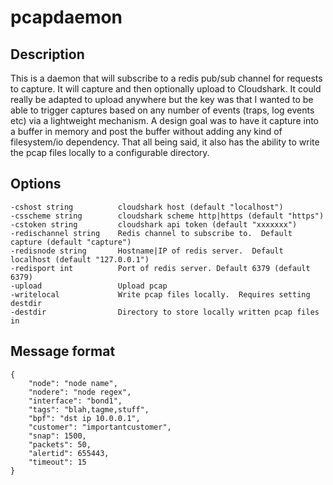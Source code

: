 # pcapdaemon

## Description
This is a daemon that will subscribe to a redis pub/sub channel for requests to capture.  It will capture and then optionally upload to Cloudshark.  It could really be adapted to upload anywhere but the key was that I wanted to be able to trigger captures based on any number of events (traps, log events etc) via a lightweight mechanism.  A design goal was to have it capture into a buffer in memory and post the buffer without adding any kind of filesystem/io dependency.  That all being said, it also has the ability to write the pcap files locally to a configurable directory.

## Options
    -cshost string          cloudshark host (default "localhost")
    -csscheme string        cloudshark scheme http|https (default "https")
    -cstoken string         cloudshark api token (default "xxxxxxx")
    -redischannel string    Redis channel to subscribe to.  Default capture (default "capture")
    -redisnode string       Hostname|IP of redis server.  Default localhost (default "127.0.0.1")
    -redisport int          Port of redis server. Default 6379 (default 6379)
    -upload                 Upload pcap
    -writelocal             Write pcap files locally.  Requires setting destdir
    -destdir                Directory to store locally written pcap files in
    
## Message format
    {
        "node": "node name",
        "nodere": "node regex",
        "interface": "bond1",
        "tags": "blah,tagme,stuff",
        "bpf": "dst ip 10.0.0.1",
        "customer": "importantcustomer",
        "snap": 1500,
        "packets": 50,
        "alertid": 655443,
        "timeout": 15
    }
